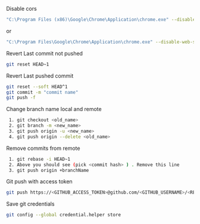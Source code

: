 Disable cors

```bash
"C:\Program Files (x86)\Google\Chrome\Application\chrome.exe" --disable-web-security --disable-gpu --user-data-dir=~/chromeTemp
```
or
```bash
"C:\Program Files\Google\Chrome\Application\chrome.exe" --disable-web-security --disable-gpu --user-data-dir=~/chromeTemp
```


Revert Last commit not pushed
```bash
git reset HEAD~1
```

Revert Last pushed commit
```bash
git reset --soft HEAD^1
git commit -m "commit name"
git push -f
```

Change branch name local and remote
```bash
 1. git checkout <old_name>
 2. git branch -m <new_name>
 3. git push origin -u <new_name>
 4. git push origin --delete <old_name>
```

Remove commits from remote
```bash
 1. git rebase -i HEAD~1
 2. Above you should see (pick <commit hash> ) . Remove this line
 3. git push origin +branchName
```


Git push with access token
```bash
git push https://<GITHUB_ACCESS_TOKEN>@github.com/<GITHUB_USERNAME>/<REPOSITORY_NAME>.git
```

Save git credentials
```bash
git config --global credential.helper store
```
